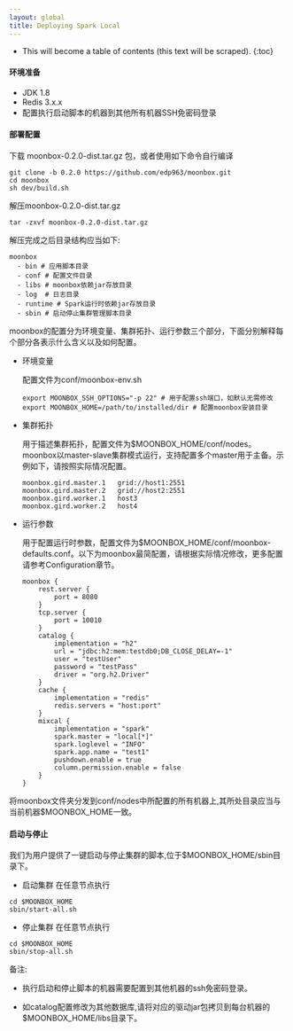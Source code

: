 ```yaml
---
layout: global
title: Deploying Spark Local
---
```


* This will become a table of contents (this text will be scraped).
{:toc}
#### 环境准备

- JDK 1.8
- Redis 3.x.x
- 配置执行启动脚本的机器到其他所有机器SSH免密码登录

#### 部署配置

下载 moonbox-0.2.0-dist.tar.gz 包，或者使用如下命令自行编译

```
git clone -b 0.2.0 https://github.com/edp963/moonbox.git
cd moonbox
sh dev/build.sh
```

解压moonbox-0.2.0-dist.tar.gz

```
tar -zxvf moonbox-0.2.0-dist.tar.gz
```

解压完成之后目录结构应当如下:
```
moonbox
  - bin # 应用脚本目录
  - conf # 配置文件目录
  - libs # moonbox依赖jar存放目录
  - log  # 日志目录
  - runtime # Spark运行时依赖jar存放目录
  - sbin # 启动停止集群管理脚本目录
```

moonbox的配置分为环境变量、集群拓扑、运行参数三个部分，下面分别解释每个部分各表示什么含义以及如何配置。

- 环境变量

  配置文件为conf/moonbox-env.sh

  ```
  export MOONBOX_SSH_OPTIONS="-p 22" # 用于配置ssh端口，如默认无需修改
  export MOONBOX_HOME=/path/to/installed/dir # 配置moonbox安装目录
  ```

- 集群拓扑

  用于描述集群拓扑，配置文件为$MOONBOX_HOME/conf/nodes。moonbox以master-slave集群模式运行，支持配置多个master用于主备。示例如下，请按照实际情况配置。

  ```
  moonbox.gird.master.1   grid://host1:2551
  moonbox.gird.master.2   grid://host2:2551
  moonbox.gird.worker.1   host3
  moonbox.gird.worker.2   host4
  ```

- 运行参数

  用于配置运行时参数，配置文件为$MOONBOX_HOME/conf/moonbox-defaults.conf。以下为moonbox最简配置，请根据实际情况修改，更多配置请参考Configuration章节。

  ```
  moonbox {
      rest.server {
          port = 8080
      }
      tcp.server {
          port = 10010
      }
      catalog {
      	  implementation = "h2"
      	  url = "jdbc:h2:mem:testdb0;DB_CLOSE_DELAY=-1"
      	  user = "testUser"
      	  password = "testPass"
      	  driver = "org.h2.Driver"
      }
      cache {
      	  implementation = "redis"
      	  redis.servers = "host:port"
      }
      mixcal {
          implementation = "spark"
      	  spark.master = "local[*]"
      	  spark.loglevel = "INFO"
      	  spark.app.name = "test1"
      	  pushdown.enable = true
      	  column.permission.enable = false
      }
  }
  ```

将moonbox文件夹分发到conf/nodes中所配置的所有机器上,其所处目录应当与当前机器$MOONBOX_HOME一致。

#### 启动与停止

我们为用户提供了一键启动与停止集群的脚本,位于$MOONBOX_HOME/sbin目录下。
  - 启动集群
  在任意节点执行
  ```
  cd $MOONBOX_HOME
  sbin/start-all.sh
  ```
  - 停止集群
  在任意节点执行
  ```
  cd $MOONBOX_HOME
  sbin/stop-all.sh
  ```
备注:
- 执行启动和停止脚本的机器需要配置到其他机器的ssh免密码登录。
- 如catalog配置修改为其他数据库,请将对应的驱动jar包拷贝到每台机器的$MOONBOX_HOME/libs目录下。

  ​